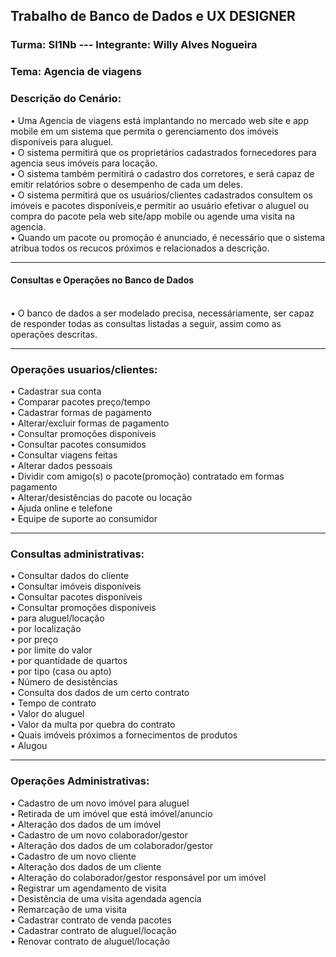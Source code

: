 ## Trabalho de Banco de Dados e UX DESIGNER


### Turma: SI1Nb          ---    Integrante: Willy Alves Nogueira
### Tema: Agencia de viagens
### Descrição do Cenário:
• Uma Agencia de viagens está implantando no mercado web site e app mobile em um sistema que permita o gerenciamento dos imóveis disponíveis para aluguel.<br>
• O sistema permitirá que os proprietários cadastrados fornecedores para agencia seus imóveis para locação.<br>
• O sistema também permitirá o cadastro dos corretores, e será capaz de emitir relatórios sobre o desempenho de cada um deles.<br>
• O sistema permitirá que os usuários/clientes cadastrados consultem os imóveis e pacotes disponíveis,e permitir ao usuário efetivar o aluguel ou compra do pacote pela web site/app mobile ou agende uma visita na agencia.<br>
• Quando um pacote ou promoção é anunciado, é necessário que o sistema atribua todos os recucos próximos e relacionados a descrição.<br>
<hr>
<h4> Consultas e Operações no Banco de Dados</h4><br>
• O banco de dados a ser modelado precisa, necessáriamente, ser capaz de responder todas as consultas listadas a seguir, assim como as operações descritas.<br>
<hr>
<h3> Operações usuarios/clientes:</h3>
• Cadastrar sua conta<br>
• Comparar pacotes preço/tempo<br>
• Cadastrar formas de pagamento<br>
• Alterar/excluir formas de pagamento<br>
• Consultar promoções disponíveis<br>
• Consultar pacotes consumidos<br>
• Consultar viagens feitas<br>
• Alterar dados pessoais<br>
• Dividir com amigo(s) o pacote(promoção) contratado em formas pagamento<br>
• Alterar/desistências do pacote ou locação<br>
• Ajuda online e telefone<br>
• Equipe de suporte ao consumidor<br>

<hr>
<h3> Consultas administrativas:</h3>
• Consultar dados do cliente<br>
• Consultar imóveis disponíveis<br>
• Consultar pacotes disponíveis<br>
• Consultar promoções disponíveis<br>
• para aluguel/locação<br>
• por localização<br>
• por preço<br>
• por limite do valor<br>
• por quantidade de quartos<br>
• por tipo (casa ou apto)<br>
• Número de desistências<br>
• Consulta dos dados de um certo contrato<br>
• Tempo de contrato<br>
• Valor do aluguel<br>
• Valor da multa por quebra do contrato<br>
• Quais imóveis próximos a fornecimentos de produtos<br>
• Alugou<br>

<hr>
<h3> Operações Administrativas:</h3>
• Cadastro de um novo imóvel para aluguel<br>
• Retirada de um imóvel que está imóvel/anuncio<br>
• Alteração dos dados de um imóvel<br>
• Cadastro de um novo colaborador/gestor<br>
• Alteração dos dados de um colaborador/gestor<br>
• Cadastro de um novo cliente<br>
• Alteração dos dados de um cliente<br>
• Alteração do colaborador/gestor responsável por um imóvel<br>
• Registrar um agendamento de visita<br>
• Desistência de uma visita agendada agencia<br>
• Remarcação de uma visita<br>
• Cadastrar contrato de venda pacotes<br>
• Cadastrar contrato de aluguel/locação<br>
• Renovar contrato de aluguel/locação<br>


